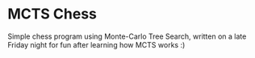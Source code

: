 # MCTS Chess

Simple chess program using Monte-Carlo Tree Search, written on a late Friday night for fun after learning how MCTS works :)
